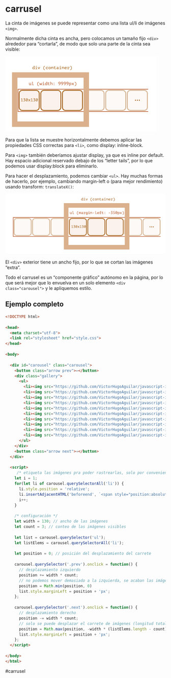 # carrusel

La cinta de imágenes se puede representar como una lista ul/li de imágenes `<img>`.

Normalmente dicha cinta es ancha, pero colocamos un tamaño fijo `<div>` alrededor para “cortarla”, de modo que solo una parte de la cinta sea visible:

![image_01](https://github.com/VictorHugoAguilar/javascript-interview-questions-explained/blob/main/theory-event/introduction-browser-events/img/event_introduction-browser-events_image_09.png?raw=true)  

Para que la lista se muestre horizontalmente debemos aplicar las propiedades CSS correctas para `<li>`, como display: inline-block.

Para `<img>` también deberíamos ajustar display, ya que es inline por default. Hay espacio adicional reservado debajo de los “letter tails”, por lo que podemos usar display:block para eliminarlo.

Para hacer el desplazamiento, podemos cambiar `<ul>`. Hay muchas formas de hacerlo, por ejemplo, cambiando margin-left o (para mejor rendimiento) usando transform: `translateX()`:

![image_02](https://github.com/VictorHugoAguilar/javascript-interview-questions-explained/blob/main/theory-event/introduction-browser-events/img/event_introduction-browser-events_image_10.png?raw=true)

El `<div>` exterior tiene un ancho fijo, por lo que se cortan las imágenes “extra”.

Todo el carrusel es un “componente gráfico” autónomo en la página, por lo que será mejor que lo envuelva en un solo elemento `<div class="carousel">` y le apliquemos estilo.

## Ejemplo completo

````html
<!DOCTYPE html>

<head>
  <meta charset="utf-8">
  <link rel="stylesheet" href="style.css">
</head>

<body>

  <div id="carousel" class="carousel">
    <button class="arrow prev">⇦</button>
    <div class="gallery">
      <ul>
        <li><img src="https://github.com/VictorHugoAguilar/javascript-interview-questions-explained/blob/main/theory-event/introduction-browser-events/img/1.png?raw=true"></li>
        <li><img src="https://github.com/VictorHugoAguilar/javascript-interview-questions-explained/blob/main/theory-event/introduction-browser-events/img/2.png?raw=true"></li>
        <li><img src="https://github.com/VictorHugoAguilar/javascript-interview-questions-explained/blob/main/theory-event/introduction-browser-events/img/3.png?raw=true"></li>
        <li><img src="https://github.com/VictorHugoAguilar/javascript-interview-questions-explained/blob/main/theory-event/introduction-browser-events/img/4.png?raw=true"></li>
        <li><img src="https://github.com/VictorHugoAguilar/javascript-interview-questions-explained/blob/main/theory-event/introduction-browser-events/img/5.png?raw=true"></li>
        <li><img src="https://github.com/VictorHugoAguilar/javascript-interview-questions-explained/blob/main/theory-event/introduction-browser-events/img/6.png?raw=true"></li>
        <li><img src="https://github.com/VictorHugoAguilar/javascript-interview-questions-explained/blob/main/theory-event/introduction-browser-events/img/7.png?raw=true"></li>
        <li><img src="https://github.com/VictorHugoAguilar/javascript-interview-questions-explained/blob/main/theory-event/introduction-browser-events/img/8.png?raw=true"></li>
        <li><img src="https://github.com/VictorHugoAguilar/javascript-interview-questions-explained/blob/main/theory-event/introduction-browser-events/img/9.png?raw=true"></li>
        <li><img src="https://github.com/VictorHugoAguilar/javascript-interview-questions-explained/blob/main/theory-event/introduction-browser-events/img/10.png?raw=true"></li>
      </ul>
    </div>
    <button class="arrow next">⇨</button>
  </div>

  <script>
     /* etiqueta las imágenes pra poder rastrearlas, solo por conveniencia */
    let i = 1;
    for(let li of carousel.querySelectorAll('li')) {
      li.style.position = 'relative';
      li.insertAdjacentHTML('beforeend', `<span style="position:absolute;left:0;top:0">${i}</span>`);
      i++;
    }

    /* configuración */
    let width = 130; // ancho de las imágenes
    let count = 3; // conteo de las imágenes visibles

    let list = carousel.querySelector('ul');
    let listElems = carousel.querySelectorAll('li');

    let position = 0; // posición del desplazamiento del carrete

    carousel.querySelector('.prev').onclick = function() {
      // desplazamiento izquierdo
      position += width * count;
      // no podemos mover demasiado a la izquierda, se acaban las imágenes
      position = Math.min(position, 0)
      list.style.marginLeft = position + 'px';
    };

    carousel.querySelector('.next').onclick = function() {
      // desplazamiento derecho
      position -= width * count;
      // solo se puede desplazar el carrete de imágenes (longitud total de la cinta - conteo visibles)
      position = Math.max(position, -width * (listElems.length - count));
      list.style.marginLeft = position + 'px';
    };
  </script>

</body>
</html>
````

#carrusel
